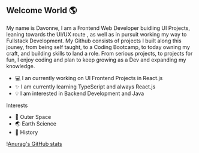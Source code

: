## Welcome World 🌎

My name is Davonne, I am a Frontend Web Developer buidling UI Projects, leaning towards the UI/UX route
, as well as in pursuit working my way to Fullstack Development. My Github consists of projects I built
along this jouney, from being self taught, to a Coding Bootcamp, to today owning my craft, and building
skills to land a role. From serious projects, to projects for fun, I enjoy coding and plan to keep
growing as a Dev and expanding my knowledge. 

- 💻 I an currently working on UI Frontend Projects in React.js
- ✨ I am currently learning TypeScript and always React.js
- 💡 I am interested in Backend Development and Java

Interests             
- 🚀 Outer Space         
- 🌏 Earth Science        
- 📜 History


\![Anurag's GitHub stats](https://github-readme-stats.vercel.app/api?username=Davonne007-TX&show_icons=true&theme=transparent)

<!--
**Davonne007-TX/Davonne007-TX** is a ✨ _special_ ✨ repository because its `README.md` (this file) appears on your GitHub profile.

Here are some ideas to get you started:

- 🔭 I’m currently working on ...
- 🌱 I’m currently learning ...
- 👯 I’m looking to collaborate on ...
- 🤔 I’m looking for help with ...
- 💬 Ask me about ...
- 📫 How to reach me: ...
- 😄 Pronouns: ...
- ⚡ Fun fact: ...
-->
